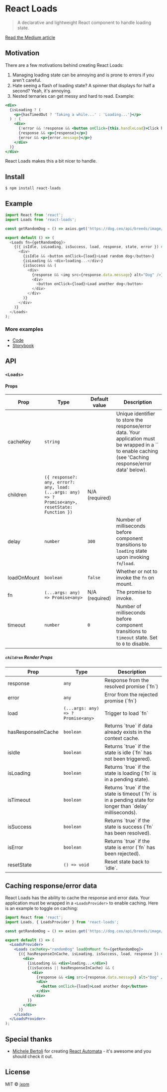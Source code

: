 # React Loads

> A declarative and lightweight React component to handle loading state.

[Read the Medium article](https://medium.com/@jxom/introducing-react-loads-a-simple-react-component-to-handle-loading-response-state-fca9ec460faa)

## Motivation

There are a few motivations behind creating React Loads:

1. Managing loading state can be annoying and is prone to errors if you aren't careful.
2. Hate seeing a flash of loading state? A spinner that displays for half a second? Yeah, it's annoying.
3. Nested ternaries can get messy and hard to read. Example:

```jsx
<div>
  {isLoading ? (
    <p>{hasTimedOut ? 'Taking a while...' : 'Loading...'}</p>
  ) : (
    <div>
      {!error && !response && <button onClick={this.handleLoad}>Click here to load!</button>}
      {response && <p>{response}</p>}
      {error && <p>{error.message}</p>}
    </div>
  )}
</div>
```

React Loads makes this a bit nicer to handle.

## Install

```
$ npm install react-loads
```

## Example

```js
import React from 'react';
import Loads from 'react-loads';

const getRandomDog = () => axios.get('https://dog.ceo/api/breeds/image/random');

export default () => (
  <Loads fn={getRandomDog}>
    {({ isIdle, isLoading, isSuccess, load, response, state, error }) => (
      <div>
        {isIdle && <button onClick={load}>Load random dog</button>}
        {isLoading && <div>loading...</div>}
        {isSuccess && (
          <div>
            {response && <img src={response.data.message} alt="Dog" />}
            <div>
              <button onClick={load}>Load another dog</button>
            </div>
          </div>
        )}
      </div>
    )}
  </Loads>
);
```

### More examples

- [Code](./src/__stories__/index.stories.js)
- [Storybook](https://jxom.github.io/react-loads/)

## API

### `<Loads>`

#### Props

<table>
<thead><tr><th>Prop</th><th>Type</th><th>Default value</th><th>Description</th></tr></thead>
<tbody>
  <tr><td>  cacheKey </td><td><code>string</code></td><td></td> <td>Unique identifier to store the response/error data. Your application must be wrapped in a `<LoadsProvider>` to enable caching (see 'Caching response/error data' below).</td></tr>
  <tr><td>  children </td><td><code>({ response?: any, error?: any, load: (...args: any) => ?Promise&lt;any&gt;, resetState: Function })</code></td><td>N/A (required)</td> <td></td></tr>
  <tr><td>  delay </td><td><code>number</code></td><td><code>300</code></td> <td>Number of milliseconds before component transitions to <code>loading</code> state upon invoking <code>fn</code>/<code>load</code>.</td></tr>
  <tr><td>  loadOnMount </td><td><code>boolean</code></td><td><code>false</code></td> <td>Whether or not to invoke the <code>fn</code> on mount.</td></tr>
  <tr><td>  fn </td><td><code>(...args: any) => Promise&lt;any&gt;</code></td><td>N/A (required)</td> <td>The promise to invoke.</td></tr>
  <tr><td>  timeout </td><td><code>number</code></td><td><code>0</code></td> <td>Number of milliseconds before component transitions to <code>timeout</code> state. Set to <code>0</code> to disable.</td></tr>
</tbody>
</table>

##### `children` Render Props

<table>
<thead><tr><th>Prop</th><th>Type</th><th>Description</th></tr></thead>
<tbody>
  <tr><td>  response </td><td><code>any</code></td><td>Response from the resolved promise (`fn`)</td></tr>
  <tr><td>  error </td><td><code>any</code></td><td>Error from the rejected promise (`fn`)</td></tr>
  <tr><td>  load </td><td><code>(...args: any) => ?Promise&lt;any&gt;</code></td><td>Trigger to load `fn`</td></tr>
  <tr><td>  hasResponseInCache </td><td><code>boolean</code></td><td>Returns `true` if data already exists in the context cache.</td></tr>
  <tr><td>  isIdle </td><td><code>boolean</code></td><td>Returns `true` if the state is idle (`fn` has not been triggered).</td></tr>
  <tr><td>  isLoading </td><td><code>boolean</code></td><td>Returns `true` if the state is loading (`fn` is in a pending state).</td></tr>
  <tr><td>  isTimeout </td><td><code>boolean</code></td><td>Returns `true` if the state is timeout (`fn` is in a pending state for longer than `delay` milliseconds).</td></tr>
  <tr><td>  isSuccess </td><td><code>boolean</code></td><td>Returns `true` if the state is success (`fn` has been resolved).</td></tr>
  <tr><td>  isError </td><td><code>boolean</code></td><td>Returns `true` if the state is error (`fn` has been rejected).</td></tr>
  <tr><td>  resetState </td><td><code>() => void</code></td><td>Reset state back to `idle`.</td></tr>
</tbody>
</table>

## Caching response/error data

React Loads has the ability to cache the response and error data. Your application must be wrapped in a `<LoadsProvider>` to enable caching. Here is an example to toggle on caching:

```jsx
import React from 'react';
import Loads, { LoadsProvider } from 'react-loads';

const getRandomDog = () => axios.get('https://dog.ceo/api/breeds/image/random');

export default () => (
  <LoadsProvider>
    <Loads cacheKey="randomDog" loadOnMount fn={getRandomDog}>
      {({ hasResponseInCache, isLoading, isSuccess, load, response }) => (
        <div>
          {isLoading && <div>loading...</div>}
          {(isSuccess || hasResponseInCache) && (
            <div>
              {response && <img src={response.data.message} alt="Dog" />}
              <div>
                <button onClick={load}>Load another dog</button>
              </div>
            </div>
          )}
        </div>
      )}
    </Loads>
  </LoadsProvider>
);
```

## Special thanks

- [Michele Bertoli](https://github.com/MicheleBertoli) for creating [React Automata](https://github.com/MicheleBertoli/react-automata) - it's awesome and you should check it out.

## License

MIT © [jxom](http://jxom.io)
